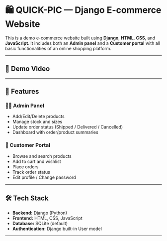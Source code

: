 # 🛍️ QUICK-PIC — Django E-commerce Website

This is a demo e-commerce website built using **Django**, **HTML**, **CSS**, and **JavaScript**. It includes both an **Admin panel** and a **Customer portal** with all basic functionalities of an online shopping platform.

---

## 🎥 Demo Video

---

## 🔑 Features

### 🧑‍💼 Admin Panel
- Add/Edit/Delete products
- Manage stock and sizes
- Update order status (Shipped / Delivered / Cancelled)
- Dashboard with order/product summaries

### 🛒 Customer Portal
- Browse and search products
- Add to cart and wishlist
- Place orders
- Track order status
- Edit profile / Change password

---

## 🛠 Tech Stack

- **Backend:** Django (Python)
- **Frontend:** HTML, CSS, JavaScript
- **Database:** SQLite (default)
- **Authentication:** Django built-in User model

---


